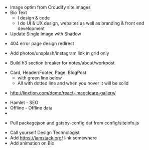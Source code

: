 <!-------------
-------P1------
--------------->
- Image optim from Croudify site images
- Bio Text
  - I design & code
  - I do UI & UX design, websites as well as branding & front end development
- Update Single Image with Shadow

<!-------------
-------P2------
--------------->
<!-- ---------- URL redirect ------------- -->
- 404 error page design redirect

<!-- ---------- Photo-Grid ------------- -->
- Add photos/unsplash/instagram link in grid only

<!-- ---------- Photo-Grid ------------- -->
- Build h3 section breaker for notes/about/workpost

<!-- ---------- a tag style ------------- -->
- Card, Header/Footer, Page, BlogPost
  - <ATag /> with green line below
  - All <a /> with dotted line and when you hover it will be solid

<!-------------
-------P3------
--------------->

<!-- ---------- Photos ------------- -->
- http://linxtion.com/demo/react-imagcleare-gallery/ 

<!-- ---------- Gatsby Plugin ------------- -->
- Hamlet - SEO
- Offline - Offline data
- 
<!-- ---------- One source of truth ------------- -->
- Pull packagejson and gatsby-config dat from config/siteinfo.js

<!-- ---------- Other Ideas ------------- -->
- Call yourself Design Technologist
- Add https://jamstack.org/ link somewhere
- Add animation on Bio